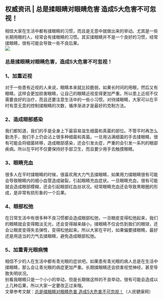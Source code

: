 ## 权威资讯 | 总是揉眼睛对眼睛危害 造成5大危害不可忽视！  
相信大家在生活中都有揉眼睛的习惯，而且是无意中就做出来的举动。尤其是一些长期用眼的人，经常会有揉眼睛的习惯。其实揉眼睛并不是一个良好的习惯，经常揉眼睛，很有可能会导致一些不良后果。  
![](http://cdncms.v-keep.cn/wp-content/uploads/2020/03/u4638451853582769921fm26gp0.jpg)  
### 总是揉眼睛对眼睛危害，造成5大危害不可忽视！  
### 1、加重近视  
对于一些患有近视的人来说，眼睛本来就比较脆弱，如果长时间的用眼，然后又有眼睛，这样会更加损害眼睛，让自己的眼睛近视变得更加严重。所以患上近视不仅需要良好的治疗，而且还要注意生活中的一些小习惯。对待揉眼睛，大家可以在平时有意无意的控制揉眼睛的次数，循序渐进才是最好的克制方法。  
### 2、造成眼部感染  
我们都知道，我们的手是全身上下最容易滋生细菌和真菌的部位。不管平时再怎么勤洗手，我们手上仍会沾上很多种细菌和真菌。一旦用沾满细菌的手去揉眼睛，很有可能会将细菌转移，造成眼部感染，还会引发炎症，严重的会引发一系列的眼部疾病。所以在平时不仅要保持好手部卫生，而且要少用手去触摸眼睛。  
### 3、眼睛充血  
很多人在平时揉眼睛的时候，很喜欢用大力气去揉眼睛，如果用力揉眼睛很有可能会导致眼睛内的细小血管造成破裂，引起眼睛充血症状。一旦眼睛充血，很有可能就会造成眼部模糊，还会引起眼部红血丝状况。经常眼睛充血还会导致黑眼圈的形成，是非常有损形象的一个后果。  
### 4、眼部松弛  
在日常生活中有很多种不良习惯都会造成眼部松弛，一旦眼皮变得松弛起来，我们的眼睛就会变得黯淡无光，还会变得越来越小。揉眼睛不仅会伤到我们的眼球，还会让眼皮变得失去弹性，变得松弛起来。所以大家在平时，如果偏要揉眼睛，最好还是用适当的力气去揉眼睛，避免造成眼部松弛。  
### 5、加重青光眼病情  
相信不少的人在生活中都有青光眼的症状吧。如果患有青光眼的病人总是在生活中揉眼睛，那么会让青光眼的病症更加严重。长期揉眼睛还会损害视觉神经，甚至导致失明状况。  
别看我眼睛只是一个小小的举动，但是长期做这样的不良举动，很有可能会造成以上几种后果，所以大家一定要改正过来哦。  
文章参考文献：<a href="http://sn.people.com.cn/n2/2019/0817/c378309-33260157.html">总是揉眼睛对眼睛危害&nbsp;造成5大危害不可忽视！</a>（人民健康网）  
